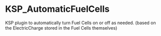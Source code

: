 # KSP_AutomaticFuelCells
KSP plugin to automatically turn Fuel Cells on or off as needed. (based on the ElectricCharge stored in the Fuel Cells themselves)
